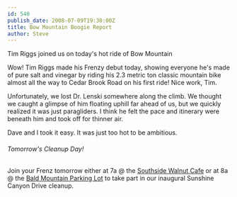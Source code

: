 ```yaml
---
id: 540
publish_date: 2008-07-09T19:30:00Z
title: Bow Mountain Boogie Report
author: Steve
---
```

  
Tim Riggs joined us on today's hot ride of Bow Mountain

Wow! Tim Riggs made his Frenzy debut today, showing everyone he's made of pure salt and vinegar by riding his 2.3 metric ton classic mountain bike almost all the way to Cedar Brook Road on his first ride! Nice work, Tim.

Unfortunately, we lost Dr. Lenski somewhere along the climb. We thought we caught a glimpse of him floating uphill far ahead of us, but we quickly realized it was just paragliders. I think he felt the pace and itinerary were beneath him and took off for thinner air.

Dave and I took it easy. It was just too hot to be ambitious.

###### Tomorrow's Cleanup Day!

Join your Frenz tomorrow either at 7a @ the [Southside Walnut Cafe](http://maps.google.com/maps/ms?client=safari&ie=UTF8&oe=UTF-8&near=Boulder,+CO&fb=1&hl=en&msa=0&ll=39.996586,-105.262928&spn=0.048658,0.067205&z=14&msid=106412931864288195098.0004519985e788779f6e8) or at 8a @ the [Bald Mountain Parking Lot](http://maps.google.com/maps?client=safari&q=bald+mountain+park+boulder,+co&ie=UTF8&oe=UTF-8&ll=40.025248,-105.298805&spn=0.097274,0.134411&z=13) to take part in our inaugural Sunshine Canyon Drive cleanup.